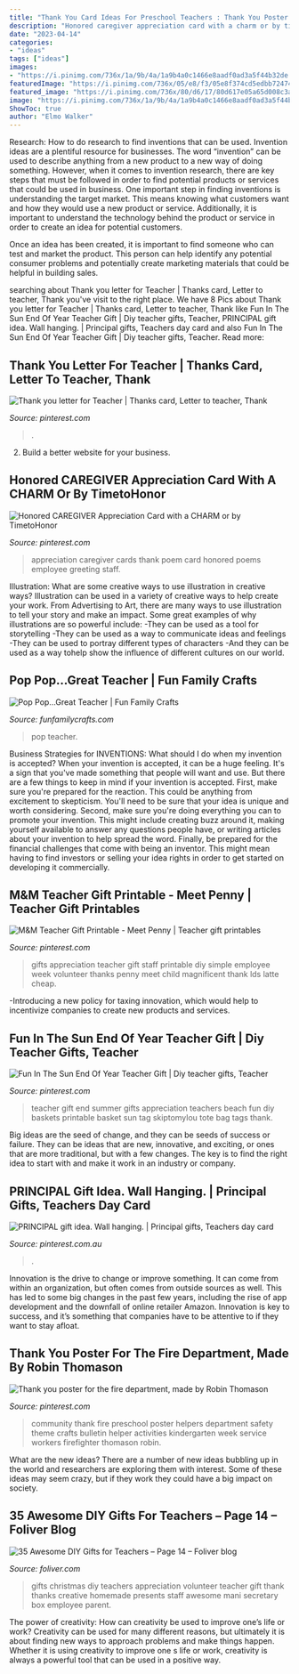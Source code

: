 ```yaml
---
title: "Thank You Card Ideas For Preschool Teachers : Thank You Poster For The Fire Department, Made By Robin Thomason"
description: "Honored caregiver appreciation card with a charm or by timetohonor"
date: "2023-04-14"
categories:
- "ideas"
tags: ["ideas"]
images:
- "https://i.pinimg.com/736x/1a/9b/4a/1a9b4a0c1466e8aadf0ad3a5f44b32de.jpg"
featuredImage: "https://i.pinimg.com/736x/05/e8/f3/05e8f374cd5edbb7247474a8490fb870.jpg"
featured_image: "https://i.pinimg.com/736x/80/d6/17/80d617e05a65d008c3a937060646f567--community-service-community-workers.jpg?b=t"
image: "https://i.pinimg.com/736x/1a/9b/4a/1a9b4a0c1466e8aadf0ad3a5f44b32de.jpg"
ShowToc: true
author: "Elmo Walker"
---
```



Research: How to do research to find inventions that can be used.
Invention ideas are a plentiful resource for businesses. The word “invention” can be used to describe anything from a new product to a new way of doing something. However, when it comes to invention research, there are key steps that must be followed in order to find potential products or services that could be used in business. 
One important step in finding inventions is understanding the target market. This means knowing what customers want and how they would use a new product or service. Additionally, it is important to understand the technology behind the product or service in order to create an idea for potential customers. 

Once an idea has been created, it is important to find someone who can test and market the product. This person can help identify any potential consumer problems and potentially create marketing materials that could be helpful in building sales.

	

		
searching about Thank you letter for Teacher | Thanks card, Letter to teacher, Thank you've visit to the right place. We have 8 Pics about Thank you letter for Teacher | Thanks card, Letter to teacher, Thank like Fun In The Sun End Of Year Teacher Gift | Diy teacher gifts, Teacher, PRINCIPAL gift idea. Wall hanging. | Principal gifts, Teachers day card and also Fun In The Sun End Of Year Teacher Gift | Diy teacher gifts, Teacher. Read more:
		
    
## Thank You Letter For Teacher | Thanks Card, Letter To Teacher, Thank

<img loading=lazy src="https://i.pinimg.com/736x/66/54/d3/6654d37a166d1a3bdf50f0786f5831c9--letter-for-teacher-thank-you-letter.jpg" onerror="this.onerror=null;this.src='https://tse2.mm.bing.net/th?id=OIP.vm5QUnLjupaAfapD-KKu7AHaJ3&amp;pid=15.1';" alt="Thank you letter for Teacher | Thanks card, Letter to teacher, Thank">

_Source: pinterest.com_

>. 

	

2. Build a better website for your business. 

    
## Honored CAREGIVER Appreciation Card With A CHARM Or By TimetoHonor

<img loading=lazy src="https://i.pinimg.com/736x/4b/47/b8/4b47b84e79e2a87dbff277d74877130c--appreciation-cards-caregiver.jpg" onerror="this.onerror=null;this.src='https://tse4.mm.bing.net/th?id=OIP.3NrRlnzUxeeQ6wwC-m1STgDYEg&amp;pid=15.1';" alt="Honored CAREGIVER Appreciation Card with a CHARM or by TimetoHonor">

_Source: pinterest.com_

>appreciation caregiver cards thank poem card honored poems employee greeting staff. 

	

Illustration: What are some creative ways to use illustration in creative ways?
Illustration can be used in a variety of creative ways to help create your work. From Advertising to Art, there are many ways to use illustration to tell your story and make an impact. Some great examples of why illustrations are so powerful include: 
-They can be used as a tool for storytelling 
-They can be used as a way to communicate ideas and feelings 
-They can be used to portray different types of characters 
-And they can be used as a way tohelp show the influence of different cultures on our world.

    
## Pop Pop…Great Teacher | Fun Family Crafts

<img loading=lazy src="http://funfamilycrafts.com/wp-content/uploads/2012/05/pop-pop.jpg" onerror="this.onerror=null;this.src='https://tse4.mm.bing.net/th?id=OIP.WsLWz0cG321lA4WlVrns_QHaMk&amp;pid=15.1';" alt="Pop Pop…Great Teacher | Fun Family Crafts">

_Source: funfamilycrafts.com_

>pop teacher. 

	

Business Strategies for INVENTIONS: What should I do when my invention is accepted?
When your invention is accepted, it can be a huge feeling. It's a sign that you've made something that people will want and use. But there are a few things to keep in mind if your invention is accepted. 
First, make sure you're prepared for the reaction. This could be anything from excitement to skepticism. You'll need to be sure that your idea is unique and worth considering. 
Second, make sure you're doing everything you can to promote your invention. This might include creating buzz around it, making yourself available to answer any questions people have, or writing articles about your invention to help spread the word. 
Finally, be prepared for the financial challenges that come with being an inventor. This might mean having to find investors or selling your idea rights in order to get started on developing it commercially.

    
## M&amp;M Teacher Gift Printable - Meet Penny | Teacher Gift Printables

<img loading=lazy src="https://i.pinimg.com/736x/1a/9b/4a/1a9b4a0c1466e8aadf0ad3a5f44b32de.jpg" onerror="this.onerror=null;this.src='https://tse3.mm.bing.net/th?id=OIP.J8GwKywQvMipYV7byU2d7wHaJ3&amp;pid=15.1';" alt="M&amp;M Teacher Gift Printable - Meet Penny | Teacher gift printables">

_Source: pinterest.com_

>gifts appreciation teacher gift staff printable diy simple employee week volunteer thanks penny meet child magnificent thank lds latte cheap. 

	

-Introducing a new policy for taxing innovation, which would help to incentivize companies to create new products and services.

    
## Fun In The Sun End Of Year Teacher Gift | Diy Teacher Gifts, Teacher

<img loading=lazy src="https://i.pinimg.com/736x/99/51/7b/99517b54c9bacfc779bb89d4a58a9874.jpg" onerror="this.onerror=null;this.src='https://tse2.mm.bing.net/th?id=OIP.NGTni0fIoKxmKr-hif6s_QHaLH&amp;pid=15.1';" alt="Fun In The Sun End Of Year Teacher Gift | Diy teacher gifts, Teacher">

_Source: pinterest.com_

>teacher gift end summer gifts appreciation teachers beach fun diy baskets printable basket sun tag skiptomylou tote bag tags thank. 

	

Big ideas are the seed of change, and they can be seeds of success or failure. They can be ideas that are new, innovative, and exciting, or ones that are more traditional, but with a few changes. The key is to find the right idea to start with and make it work in an industry or company.

    
## PRINCIPAL Gift Idea. Wall Hanging. | Principal Gifts, Teachers Day Card

<img loading=lazy src="https://i.pinimg.com/736x/05/e8/f3/05e8f374cd5edbb7247474a8490fb870.jpg" onerror="this.onerror=null;this.src='https://tse1.mm.bing.net/th?id=OIP.Jjdgbj99cMG5mZquzrDikAHaJ3&amp;pid=15.1';" alt="PRINCIPAL gift idea. Wall hanging. | Principal gifts, Teachers day card">

_Source: pinterest.com.au_

>. 

	

Innovation is the drive to change or improve something. It can come from within an organization, but often comes from outside sources as well. This has led to some big changes in the past few years, including the rise of app development and the downfall of online retailer Amazon. Innovation is key to success, and it’s something that companies have to be attentive to if they want to stay afloat.

    
## Thank You Poster For The Fire Department, Made By Robin Thomason

<img loading=lazy src="https://i.pinimg.com/736x/80/d6/17/80d617e05a65d008c3a937060646f567--community-service-community-workers.jpg?b=t" onerror="this.onerror=null;this.src='https://tse4.mm.bing.net/th?id=OIP.v-2vVR6DnuBFgH9NNxoIQAHaJ3&amp;pid=15.1';" alt="Thank you poster for the fire department, made by Robin Thomason">

_Source: pinterest.com_

>community thank fire preschool poster helpers department safety theme crafts bulletin helper activities kindergarten week service workers firefighter thomason robin. 

	

What are the new ideas?
There are a number of new ideas bubbling up in the world and researchers are exploring them with interest. Some of these ideas may seem crazy, but if they work they could have a big impact on society.

    
## 35 Awesome DIY Gifts For Teachers – Page 14 – Foliver Blog

<img loading=lazy src="http://www.foliver.com/wp-content/uploads/2018/01/14-Awesome-DIY-Gifts-for-Teachers.jpg" onerror="this.onerror=null;this.src='https://tse4.mm.bing.net/th?id=OIP.toWy3353ei-HI2XbT9rqLQHaPf&amp;pid=15.1';" alt="35 Awesome DIY Gifts for Teachers – Page 14 – Foliver blog">

_Source: foliver.com_

>gifts christmas diy teachers appreciation volunteer teacher gift thank thanks creative homemade presents staff awesome mani secretary box employee parent. 

	

The power of creativity: How can creativity be used to improve one’s life or work?
Creativity can be used for many different reasons, but ultimately it is about finding new ways to approach problems and make things happen. Whether it is using creativity to improve one s life or work, creativity is always a powerful tool that can be used in a positive way.

